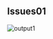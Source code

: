 ## Issues01

![output1](https://github.com/STIA1123-A192/stia1123-issues-jiaearn/blob/master/images/Issue01.png)
